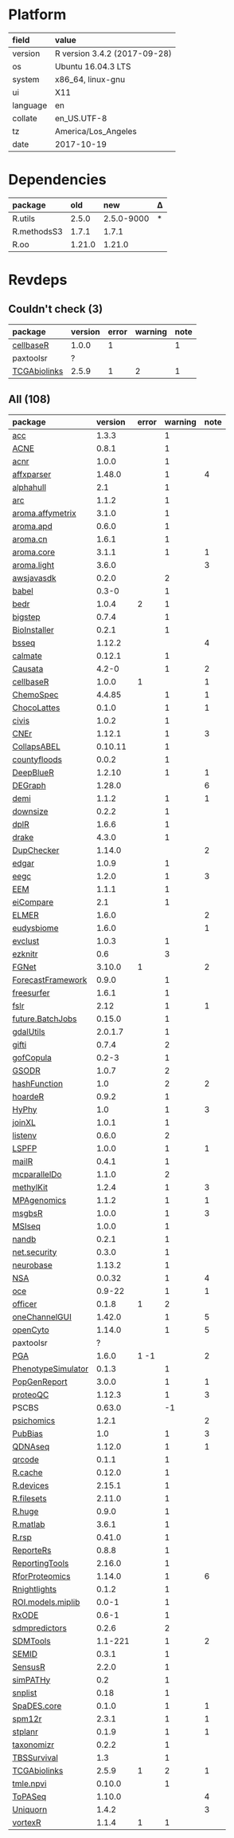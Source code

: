 # Platform

|field    |value                        |
|:--------|:----------------------------|
|version  |R version 3.4.2 (2017-09-28) |
|os       |Ubuntu 16.04.3 LTS           |
|system   |x86_64, linux-gnu            |
|ui       |X11                          |
|language |en                           |
|collate  |en_US.UTF-8                  |
|tz       |America/Los_Angeles          |
|date     |2017-10-19                   |

# Dependencies

|package     |old    |new        |Δ  |
|:-----------|:------|:----------|:--|
|R.utils     |2.5.0  |2.5.0-9000 |*  |
|R.methodsS3 |1.7.1  |1.7.1      |   |
|R.oo        |1.21.0 |1.21.0     |   |

# Revdeps

## Couldn't check (3)

|package                                  |version |error |warning |note |
|:----------------------------------------|:-------|:-----|:-------|:----|
|[cellbaseR](problems.md#cellbaser)       |1.0.0   |1     |        |1    |
|paxtoolsr                                |?       |      |        |     |
|[TCGAbiolinks](problems.md#tcgabiolinks) |2.5.9   |1     |2       |1    |

## All (108)

|package                                              |version |error |warning |note |
|:----------------------------------------------------|:-------|:-----|:-------|:----|
|[acc](problems.md#acc)                               |1.3.3   |      |1       |     |
|[ACNE](problems.md#acne)                             |0.8.1   |      |1       |     |
|[acnr](problems.md#acnr)                             |1.0.0   |      |1       |     |
|[affxparser](problems.md#affxparser)                 |1.48.0  |      |1       |4    |
|[alphahull](problems.md#alphahull)                   |2.1     |      |1       |     |
|[arc](problems.md#arc)                               |1.1.2   |      |1       |     |
|[aroma.affymetrix](problems.md#aroma.affymetrix)     |3.1.0   |      |1       |     |
|[aroma.apd](problems.md#aroma.apd)                   |0.6.0   |      |1       |     |
|[aroma.cn](problems.md#aroma.cn)                     |1.6.1   |      |1       |     |
|[aroma.core](problems.md#aroma.core)                 |3.1.1   |      |1       |1    |
|[aroma.light](problems.md#aroma.light)               |3.6.0   |      |        |3    |
|[awsjavasdk](problems.md#awsjavasdk)                 |0.2.0   |      |2       |     |
|[babel](problems.md#babel)                           |0.3-0   |      |1       |     |
|[bedr](problems.md#bedr)                             |1.0.4   |2     |1       |     |
|[bigstep](problems.md#bigstep)                       |0.7.4   |      |1       |     |
|[BioInstaller](problems.md#bioinstaller)             |0.2.1   |      |1       |     |
|[bsseq](problems.md#bsseq)                           |1.12.2  |      |        |4    |
|[calmate](problems.md#calmate)                       |0.12.1  |      |1       |     |
|[Causata](problems.md#causata)                       |4.2-0   |      |1       |2    |
|[cellbaseR](problems.md#cellbaser)                   |1.0.0   |1     |        |1    |
|[ChemoSpec](problems.md#chemospec)                   |4.4.85  |      |1       |1    |
|[ChocoLattes](problems.md#chocolattes)               |0.1.0   |      |1       |1    |
|[civis](problems.md#civis)                           |1.0.2   |      |1       |     |
|[CNEr](problems.md#cner)                             |1.12.1  |      |1       |3    |
|[CollapsABEL](problems.md#collapsabel)               |0.10.11 |      |1       |     |
|[countyfloods](problems.md#countyfloods)             |0.0.2   |      |1       |     |
|[DeepBlueR](problems.md#deepbluer)                   |1.2.10  |      |1       |1    |
|[DEGraph](problems.md#degraph)                       |1.28.0  |      |        |6    |
|[demi](problems.md#demi)                             |1.1.2   |      |1       |1    |
|[downsize](problems.md#downsize)                     |0.2.2   |      |1       |     |
|[dplR](problems.md#dplr)                             |1.6.6   |      |1       |     |
|[drake](problems.md#drake)                           |4.3.0   |      |1       |     |
|[DupChecker](problems.md#dupchecker)                 |1.14.0  |      |        |2    |
|[edgar](problems.md#edgar)                           |1.0.9   |      |1       |     |
|[eegc](problems.md#eegc)                             |1.2.0   |      |1       |3    |
|[EEM](problems.md#eem)                               |1.1.1   |      |1       |     |
|[eiCompare](problems.md#eicompare)                   |2.1     |      |1       |     |
|[ELMER](problems.md#elmer)                           |1.6.0   |      |        |2    |
|[eudysbiome](problems.md#eudysbiome)                 |1.6.0   |      |        |1    |
|[evclust](problems.md#evclust)                       |1.0.3   |      |1       |     |
|[ezknitr](problems.md#ezknitr)                       |0.6     |      |3       |     |
|[FGNet](problems.md#fgnet)                           |3.10.0  |1     |        |2    |
|[ForecastFramework](problems.md#forecastframework)   |0.9.0   |      |1       |     |
|[freesurfer](problems.md#freesurfer)                 |1.6.1   |      |1       |     |
|[fslr](problems.md#fslr)                             |2.12    |      |1       |1    |
|[future.BatchJobs](problems.md#future.batchjobs)     |0.15.0  |      |1       |     |
|[gdalUtils](problems.md#gdalutils)                   |2.0.1.7 |      |1       |     |
|[gifti](problems.md#gifti)                           |0.7.4   |      |2       |     |
|[gofCopula](problems.md#gofcopula)                   |0.2-3   |      |1       |     |
|[GSODR](problems.md#gsodr)                           |1.0.7   |      |2       |     |
|[hashFunction](problems.md#hashfunction)             |1.0     |      |2       |2    |
|[hoardeR](problems.md#hoarder)                       |0.9.2   |      |1       |     |
|[HyPhy](problems.md#hyphy)                           |1.0     |      |1       |3    |
|[joinXL](problems.md#joinxl)                         |1.0.1   |      |1       |     |
|[listenv](problems.md#listenv)                       |0.6.0   |      |2       |     |
|[LSPFP](problems.md#lspfp)                           |1.0.0   |      |1       |1    |
|[mailR](problems.md#mailr)                           |0.4.1   |      |1       |     |
|[mcparallelDo](problems.md#mcparalleldo)             |1.1.0   |      |2       |     |
|[methylKit](problems.md#methylkit)                   |1.2.4   |      |1       |3    |
|[MPAgenomics](problems.md#mpagenomics)               |1.1.2   |      |1       |1    |
|[msgbsR](problems.md#msgbsr)                         |1.0.0   |      |1       |3    |
|[MSIseq](problems.md#msiseq)                         |1.0.0   |      |1       |     |
|[nandb](problems.md#nandb)                           |0.2.1   |      |1       |     |
|[net.security](problems.md#net.security)             |0.3.0   |      |1       |     |
|[neurobase](problems.md#neurobase)                   |1.13.2  |      |1       |     |
|[NSA](problems.md#nsa)                               |0.0.32  |      |1       |4    |
|[oce](problems.md#oce)                               |0.9-22  |      |1       |1    |
|[officer](problems.md#officer)                       |0.1.8   |1     |2       |     |
|[oneChannelGUI](problems.md#onechannelgui)           |1.42.0  |      |1       |5    |
|[openCyto](problems.md#opencyto)                     |1.14.0  |      |1       |5    |
|paxtoolsr                                            |?       |      |        |     |
|[PGA](problems.md#pga)                               |1.6.0   |1 -1  |        |2    |
|[PhenotypeSimulator](problems.md#phenotypesimulator) |0.1.3   |      |1       |     |
|[PopGenReport](problems.md#popgenreport)             |3.0.0   |      |1       |1    |
|[proteoQC](problems.md#proteoqc)                     |1.12.3  |      |1       |3    |
|PSCBS                                                |0.63.0  |      |-1      |     |
|[psichomics](problems.md#psichomics)                 |1.2.1   |      |        |2    |
|[PubBias](problems.md#pubbias)                       |1.0     |      |1       |3    |
|[QDNAseq](problems.md#qdnaseq)                       |1.12.0  |      |1       |1    |
|[qrcode](problems.md#qrcode)                         |0.1.1   |      |1       |     |
|[R.cache](problems.md#r.cache)                       |0.12.0  |      |1       |     |
|[R.devices](problems.md#r.devices)                   |2.15.1  |      |1       |     |
|[R.filesets](problems.md#r.filesets)                 |2.11.0  |      |1       |     |
|[R.huge](problems.md#r.huge)                         |0.9.0   |      |1       |     |
|[R.matlab](problems.md#r.matlab)                     |3.6.1   |      |1       |     |
|[R.rsp](problems.md#r.rsp)                           |0.41.0  |      |1       |     |
|[ReporteRs](problems.md#reporters)                   |0.8.8   |      |1       |     |
|[ReportingTools](problems.md#reportingtools)         |2.16.0  |      |1       |     |
|[RforProteomics](problems.md#rforproteomics)         |1.14.0  |      |1       |6    |
|[Rnightlights](problems.md#rnightlights)             |0.1.2   |      |1       |     |
|[ROI.models.miplib](problems.md#roi.models.miplib)   |0.0-1   |      |1       |     |
|[RxODE](problems.md#rxode)                           |0.6-1   |      |1       |     |
|[sdmpredictors](problems.md#sdmpredictors)           |0.2.6   |      |2       |     |
|[SDMTools](problems.md#sdmtools)                     |1.1-221 |      |1       |2    |
|[SEMID](problems.md#semid)                           |0.3.1   |      |1       |     |
|[SensusR](problems.md#sensusr)                       |2.2.0   |      |1       |     |
|[simPATHy](problems.md#simpathy)                     |0.2     |      |1       |     |
|[snplist](problems.md#snplist)                       |0.18    |      |1       |     |
|[SpaDES.core](problems.md#spades.core)               |0.1.0   |      |1       |1    |
|[spm12r](problems.md#spm12r)                         |2.3.1   |      |1       |1    |
|[stplanr](problems.md#stplanr)                       |0.1.9   |      |1       |1    |
|[taxonomizr](problems.md#taxonomizr)                 |0.2.2   |      |1       |     |
|[TBSSurvival](problems.md#tbssurvival)               |1.3     |      |1       |     |
|[TCGAbiolinks](problems.md#tcgabiolinks)             |2.5.9   |1     |2       |1    |
|[tmle.npvi](problems.md#tmle.npvi)                   |0.10.0  |      |1       |     |
|[ToPASeq](problems.md#topaseq)                       |1.10.0  |      |        |4    |
|[Uniquorn](problems.md#uniquorn)                     |1.4.2   |      |        |3    |
|[vortexR](problems.md#vortexr)                       |1.1.4   |1     |1       |     |

